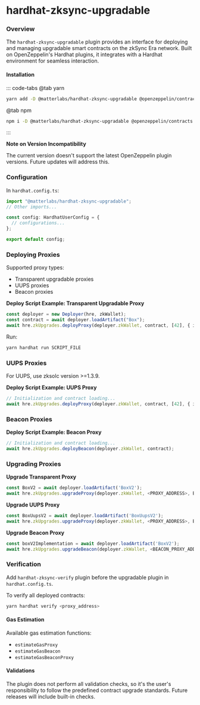 # hardhat-zksync-upgradable

### Overview

The `hardhat-zksync-upgradable` plugin provides an interface for deploying and managing upgradable smart contracts on the zkSync Era network. Built on OpenZeppelin's Hardhat plugins, it integrates with a Hardhat environment for seamless interaction.

#### Installation

::: code-tabs
@tab yarn

```bash
yarn add -D @matterlabs/hardhat-zksync-upgradable @openzeppelin/contracts @openzeppelin/contracts-upgradeable
```

@tab npm

```bash
npm i -D @matterlabs/hardhat-zksync-upgradable @openzeppelin/contracts @openzeppelin/contracts-upgradeable
```

:::

**Note on Version Incompatibility**

The current version doesn't support the latest OpenZeppelin plugin versions. Future updates will address this.

### Configuration

In `hardhat.config.ts`:

```typescript
import "@matterlabs/hardhat-zksync-upgradable";
// Other imports...

const config: HardhatUserConfig = {
  // configurations...
};

export default config;
```

### Deploying Proxies

Supported proxy types:

- Transparent upgradable proxies
- UUPS proxies
- Beacon proxies

**Deploy Script Example: Transparent Upgradable Proxy**

```typescript
const deployer = new Deployer(hre, zkWallet);
const contract = await deployer.loadArtifact("Box");
await hre.zkUpgrades.deployProxy(deployer.zkWallet, contract, [42], { initializer: "initialize" });
```

Run:

```bash
yarn hardhat run SCRIPT_FILE
```

### UUPS Proxies

For UUPS, use zksolc version >=1.3.9.

**Deploy Script Example: UUPS Proxy**

```typescript
// Initialization and contract loading...
await hre.zkUpgrades.deployProxy(deployer.zkWallet, contract, [42], { initializer: "initialize" });
```

### Beacon Proxies

**Deploy Script Example: Beacon Proxy**

```typescript
// Initialization and contract loading...
await hre.zkUpgrades.deployBeacon(deployer.zkWallet, contract);
```

### Upgrading Proxies

**Upgrade Transparent Proxy**

```typescript
const BoxV2 = await deployer.loadArtifact('BoxV2');
await hre.zkUpgrades.upgradeProxy(deployer.zkWallet, <PROXY_ADDRESS>, BoxV2);
```

**Upgrade UUPS Proxy**

```typescript
const BoxUupsV2 = await deployer.loadArtifact('BoxUupsV2');
await hre.zkUpgrades.upgradeProxy(deployer.zkWallet, <PROXY_ADDRESS>, BoxUupsV2);
```

**Upgrade Beacon Proxy**

```typescript
const boxV2Implementation = await deployer.loadArtifact('BoxV2');
await hre.zkUpgrades.upgradeBeacon(deployer.zkWallet, <BEACON_PROXY_ADDRESS>, boxV2Implementation);
```

### Verification

Add `hardhat-zksync-verify` plugin before the upgradable plugin in `hardhat.config.ts`.

To verify all deployed contracts:

```bash
yarn hardhat verify <proxy_address>
```

#### Gas Estimation

Available gas estimation functions:

- `estimateGasProxy`
- `estimateGasBeacon`
- `estimateGasBeaconProxy`

#### Validations

The plugin does not perform all validation checks, so it's the user's responsibility to follow the predefined contract upgrade standards. Future releases will include built-in checks.
